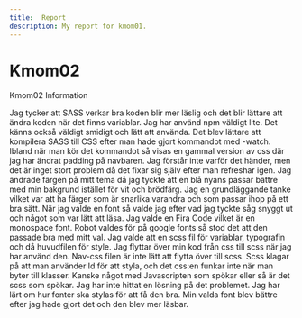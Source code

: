 ```yaml
---
title:  Report
description: My report for kmom01.
---
```

Kmom02
===

Kmom02 Information

Jag tycker att SASS verkar bra koden blir mer läslig och det blir lättare att ändra koden när det finns variablar. Jag har använd npm väldigt lite. Det känns också väldigt smidigt och lätt att använda. Det blev lättare att kompilera SASS till CSS efter man hade gjort kommandot med -watch. Ibland när man kör det kommandot så visas en gammal version av css där jag har ändrat padding på navbaren. Jag förstår inte varför det händer, men det är inget stort problem då det fixar sig själv efter man refreshar igen. Jag ändrade färgen på mitt tema då jag tyckte att en blå nyans passar bättre med min bakgrund istället för vit och brödfärg. Jag en grundläggande tanke vilket var att ha färger som är snarlika varandra och som passar ihop på ett bra sätt. När jag valde en font så valde jag efter vad jag tyckte såg snyggt ut och något som var lätt att läsa. Jag valde en Fira Code vilket är en monospace font. Robot valdes för på google fonts så stod det att den passade bra med mitt val. Jag valde att en scss fil för variablar, typografin och då huvudfilen för style. Jag flyttar över min kod från css till scss när jag har använd den. Nav-css filen är inte lätt att flytta över till scss. Scss klagar på att man använder Id för att styla, och det css:en funkar inte när man byter till klasser. Kanske något med Javascripten som spökar eller så är det scss som spökar. Jag har inte hittat en lösning på det problemet. Jag har lärt om hur fonter ska stylas för att få den bra. Min valda font blev bättre efter jag hade gjort det och den blev mer läsbar. 
